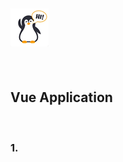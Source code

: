 ## ![펭귄](vue.assets/펭귄.png)

<br>

## Vue Application

<br>

### 1. 

<br><br><br><br><br><br><br><br><br><br><br><br><br><br><br><br><br><br><br><br><br><br><br><br><br><br><br><br><br><br><br><br>
